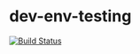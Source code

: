 # dev-env-testing

[![Build Status](https://travis-ci.org/simonsdave/dev-env-testing.svg?branch=release-0.5.0)](https://travis-ci.org/simonsdave/dev-env-testing)
